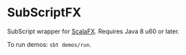 # SubScriptFX

SubScript wrapper for [ScalaFX](https://github.com/scalafx/scalafx). Requires Java 8 u60 or later.

To run demos: `sbt demos/run`.